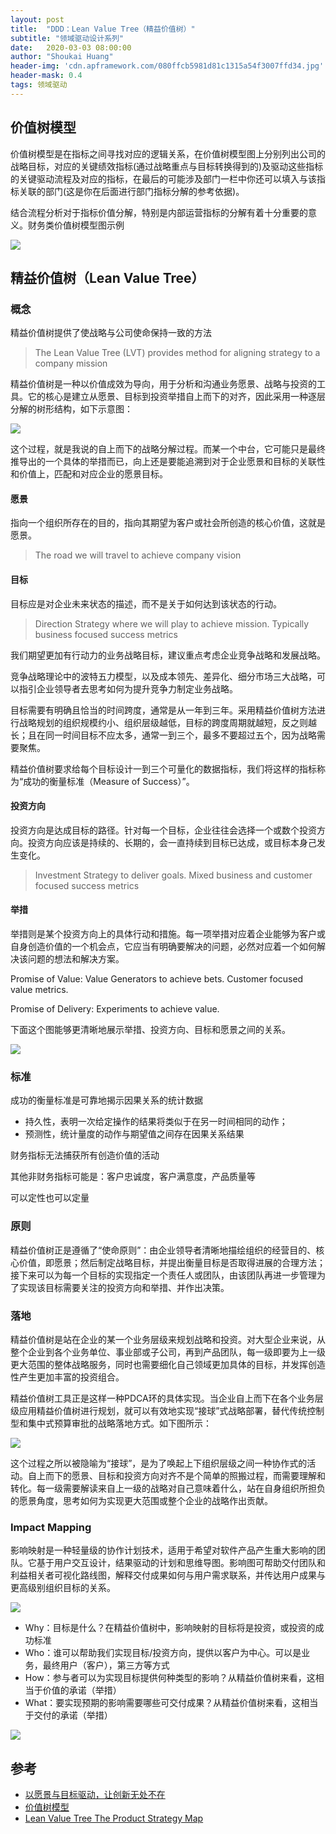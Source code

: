 ```yaml
---
layout: post
title:  "DDD：Lean Value Tree（精益价值树）"
subtitle: "领域驱动设计系列"
date:   2020-03-03 08:00:00
author: "Shoukai Huang"
header-img: 'cdn.apframework.com/080ffcb5981d81c1315a54f3007ffd34.jpg'
header-mask: 0.4
tags: 领域驱动
---
```


## 价值树模型

价值树模型是在指标之间寻找对应的逻辑关系，在价值树模型图上分别列出公司的战略目标，对应的关键绩效指标(通过战略重点与目标转换得到的)及驱动这些指标的关键驱动流程及对应的指标，在最后的可能涉及部门一栏中你还可以填入与该指标关联的部门(这是你在后面进行部门指标分解的参考依据)。

结合流程分析对于指标价值分解，特别是内部运营指标的分解有着十分重要的意义。财务类价值树模型图示例

![](http://cdn.apframework.com/fd94661fc94e27a1fd0902d71e59f174.jpg)

## 精益价值树（Lean Value Tree）

### 概念

精益价值树提供了使战略与公司使命保持一致的方法

>The Lean Value Tree (LVT) provides method for aligning strategy to a company mission

精益价值树是一种以价值成效为导向，用于分析和沟通业务愿景、战略与投资的工具。它的核心是建立从愿景、目标到投资举措自上而下的对齐，因此采用一种逐层分解的树形结构，如下示意图：

![](http://cdn.apframework.com/91eae0fa97f93ea458d0fe3fa3776b03.jpg)

这个过程，就是我说的自上而下的战略分解过程。而某一个中台，它可能只是最终推导出的一个具体的举措而已，向上还是要能追溯到对于企业愿景和目标的关联性和价值上，匹配和对应企业的愿景目标。

#### 愿景

指向一个组织所存在的目的，指向其期望为客户或社会所创造的核心价值，这就是愿景。

>The road we will travel to achieve company vision

#### 目标

目标应是对企业未来状态的描述，而不是关于如何达到该状态的行动。

>Direction Strategy where we will play to achieve mission. Typically business focused success metrics

我们期望更加有行动力的业务战略目标，建议重点考虑企业竞争战略和发展战略。

竞争战略理论中的波特五力模型，以及成本领先、差异化、细分市场三大战略，可以指引企业领导者去思考如何为提升竞争力制定业务战略。

目标需要有明确且恰当的时间跨度，通常是从一年到三年。采用精益价值树方法进行战略规划的组织规模约小、组织层级越低，目标的跨度周期就越短，反之则越长；且在同一时间目标不应太多，通常一到三个，最多不要超过五个，因为战略需要聚焦。

精益价值树要求给每个目标设计一到三个可量化的数据指标，我们将这样的指标称为“成功的衡量标准（Measure of Success）”。

#### 投资方向

投资方向是达成目标的路径。针对每一个目标，企业往往会选择一个或数个投资方向。投资方向应该是持续的、长期的，会一直持续到目标已达成，或目标本身己发生变化。

>Investment Strategy to deliver goals. Mixed business and customer focused success metrics

#### 举措

举措则是某个投资方向上的具体行动和措施。每一项举措对应着企业能够为客户或自身创造价值的一个机会点，它应当有明确要解决的问题，必然对应着一个如何解决该问题的想法和解决方案。

Promise of 
Value: Value Generators to achieve bets. Customer 
focused value metrics.

Promise of 
Delivery: Experiments to achieve value.

下面这个图能够更清晰地展示举措、投资方向、目标和愿景之间的关系。

![](http://cdn.apframework.com/aa15023ab506870b84c673c0be8585ee.jpg)

### 标准

成功的衡量标准是可靠地揭示因果关系的统计数据

* 持久性，表明一次给定操作的结果将类似于在另一时间相同的动作；
* 预测性，统计量度的动作与期望值之间存在因果关系结果

财务指标无法捕获所有创造价值的活动

其他非财务指标可能是：客户忠诚度，客户满意度，产品质量等

可以定性也可以定量

### 原则

精益价值树正是遵循了“使命原则”：由企业领导者清晰地描绘组织的经营目的、核心价值，即愿景；然后制定战略目标，并提出衡量目标是否取得进展的合理方法；接下来可以为每一个目标的实现指定一个责任人或团队，由该团队再进一步管理为了实现该目标需要关注的投资方向和举措、并作出决策。

### 落地

精益价值树是站在企业的某一个业务层级来规划战略和投资。对大型企业来说，从整个企业到各个业务单位、事业部或子公司，再到产品团队，每一级即要为上一级更大范围的整体战略服务，同时也需要细化自己领域更加具体的目标，并发挥创造性产生更加丰富的投资组合。

精益价值树工具正是这样一种PDCA环的具体实现。当企业自上而下在各个业务层级应用精益价值树进行规划，就可以有效地实现“接球”式战略部署，替代传统控制型和集中式预算审批的战略落地方式。如下图所示：

![](http://cdn.apframework.com/f35d81225bae6dbe41fd2f34fa030803.jpg)

这个过程之所以被隐喻为“接球”，是为了唤起上下组织层级之间一种协作式的活动。自上而下的愿景、目标和投资方向对齐不是个简单的照搬过程，而需要理解和转化。每一级需要解读来自上一级的战略对自己意味着什么，站在自身组织所担负的愿景角度，思考如何为实现更大范围或整个企业的战略作出贡献。

###  Impact Mapping

影响映射是一种轻量级的协作计划技术，适用于希望对软件产品产生重大影响的团队。它基于用户交互设计，结果驱动的计划和思维导图。影响图可帮助交付团队和利益相关者可视化路线图，解释交付成果如何与用户需求联系，并传达用户成果与更高级别组织目标的关系。

![](http://cdn.apframework.com/ae3643cf8aa0345c92cca3901d31d288.jpg)

* Why：目标是什么？在精益价值树中，影响映射的目标将是投资，或投资的成功标准
* Who：谁可以帮助我们实现目标/投资方向，提供以客户为中心。可以是业务，最终用户（客户），第三方等方式
* How：参与者可以为实现目标提供何种类型的影响？从精益价值树来看，这相当于价值的承诺（举措）
* What：要实现预期的影响需要哪些可交付成果？从精益价值树来看，这相当于交付的承诺（举措）

![](http://cdn.apframework.com/a47cd85541ccb8dce4559f91cbf1cff0.jpg)


## 参考

* [以愿景与目标驱动，让创新无处不在](https://insights.thoughtworks.cn/lean-value-tree/)
* [价值树模型](https://baike.baidu.com/item/%E4%BB%B7%E5%80%BC%E6%A0%91%E6%A8%A1%E5%9E%8B/12803175)
* [Lean Value Tree The Product Strategy Map](https://www.slideshare.net/steve236/lean-value-tree-overview-82783795)
